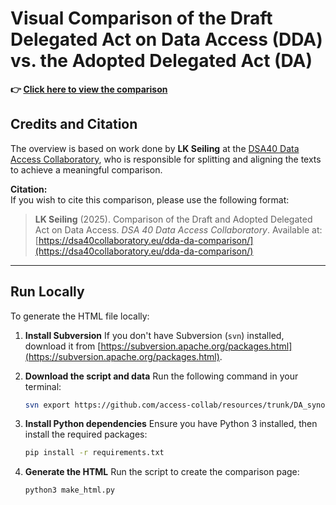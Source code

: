 # Visual Comparison of the Draft Delegated Act on Data Access (DDA) vs. the Adopted Delegated Act (DA)

**👉 [Click here to view the comparison](https://dsa40collaboratory.eu/dda-da-comparison)**

## Credits and Citation

The overview is based on work done by **LK Seiling** at the [DSA40 Data Access Collaboratory](https://dsa40collaboratory.eu/), who is responsible for splitting and aligning the texts to achieve a meaningful comparison. 

**Citation:**  
If you wish to cite this comparison, please use the following format:

> **LK Seiling** (2025). Comparison of the Draft and Adopted Delegated Act on Data Access. *DSA 40 Data Access Collaboratory*. Available at: [https://dsa40collaboratory.eu/dda-da-comparison/](https://dsa40collaboratory.eu/dda-da-comparison/)

---

## Run Locally

To generate the HTML file locally:

1. **Install Subversion**
   If you don't have Subversion (`svn`) installed, download it from [https://subversion.apache.org/packages.html](https://subversion.apache.org/packages.html).

2. **Download the script and data**
   Run the following command in your terminal:

   ```bash
   svn export https://github.com/access-collab/resources/trunk/DA_synopsis
   ```
   
3. **Install Python dependencies**
    Ensure you have Python 3 installed, then install the required packages:
    
    ```bash
   pip install -r requirements.txt
   ```
   
4. **Generate the HTML**
    Run the script to create the comparison page:
     
    ```bash
   python3 make_html.py
   ```
